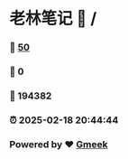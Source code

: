 # 老林笔记 :link: / 
### :page_facing_up: [50](//tag.html) 
### :speech_balloon: 0 
### :hibiscus: 194382 
### :alarm_clock: 2025-02-18 20:44:44 
### Powered by :heart: [Gmeek](https://github.com/Meekdai/Gmeek)

